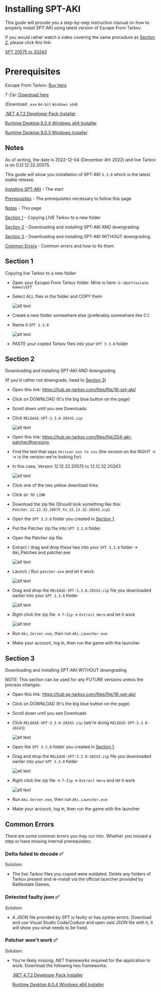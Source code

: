 # Installing SPT-AKI
This guide will provide you a step-by-step instruction manual on how to properly install SPT-AKI using latest version of Escape From Tarkov.

If you would rather watch a video covering the same procedure as [Section 2](https://github.com/minihazel/SPT-AKI-Installation/blob/main/README.md#section-2), please click this link:

  [SPT 20575 to 20243](https://streamable.com/n7ldlh)


# Prerequisites

Escape From Tarkov: [Buy here](https://www.escapefromtarkov.com/preorder-page)

7-Zip: [Download here](https://www.7-zip.org/download.html)

  (Download  `.exe` `64-bit` `Windows x64`)

  [.NET 4.7.2 Developer Pack Installer](https://dotnet.microsoft.com/en-us/download/dotnet-framework/thank-you/net472-developer-pack-offline-installer)

  [Runtime Desktop 6.0.4 Windows x64 Installer](https://dotnet.microsoft.com/en-us/download/dotnet/thank-you/runtime-desktop-6.0.4-windows-x64-installer)

  [Runtime Desktop 8.0.3 Windows Installer](https://dotnet.microsoft.com/en-us/download/dotnet/thank-you/runtime-desktop-8.0.3-windows-x86-installer)
  


## Notes
As of writing, the date is 2022-12-04 (December 4th 2022) and live Tarkov is on 0.12.12.32.20575.

This guide will show you installation of SPT-AKI `3.3.0` which is the latest stable release.

[Installing SPT-AKI](https://github.com/minihazel/SPT-AKI-Installation/blob/main/README.md#installing-spt-aki) - The start

[Prerequisites](https://github.com/minihazel/SPT-AKI-Installation/blob/main/README.md#prerequisites) - The prerequisites necessary to follow this page

[Notes](https://github.com/minihazel/SPT-AKI-Installation/blob/main/README.md#Notes) - This page

[Section 1](https://github.com/minihazel/SPT-AKI-Installation/blob/main/README.md#section-1) - Copying LIVE Tarkov to a new folder

[Section 2](https://github.com/minihazel/SPT-AKI-Installation/blob/main/README.md#section-2) - Downloading and installing SPT-AKI AND downgrading.

[Section 3](https://github.com/minihazel/SPT-AKI-Installation/blob/main/README.md#section-3) - Downloading and installing SPT-AKI WITHOUT downgrading.

[Common Errors](https://github.com/minihazel/SPT-AKI-Installation/blob/main/README.md#common-errors) - Common errors and how to fix them


## Section 1

Copying live Tarkov to a new folder

- Open your Escape From Tarkov folder. Mine is here: `G:\Battlestate Games\EFT`

- Select ALL files in the folder and COPY them

  ![alt text](https://i.imgur.com/cyBG8tN.png)

- Create a new folder somewhere else (preferably somewhere like C:\)

- Name it `SPT 3.3.0`

  ![alt text](https://i.imgur.com/xZbIYrJ.png)

- PASTE your copied Tarkov files into your `SPT 3.3.0` folder

## Section 2

Downloading and installing SPT-AKI AND downgrading

(If you'd rather not downgrade, head to [Section 3](https://github.com/minihazel/SPT-AKI-Installation/blob/main/README.md#section-3))

- Open this link: https://hub.sp-tarkov.com/files/file/16-spt-aki/

- Click on DOWNLOAD (It's the big blue button on the page)

- Scroll down until you see Downloads

- Click `RELEASE-SPT-3.3.0-20243.zip`

  ![alt text](https://i.imgur.com/KooXbNc.png)

- Open this link: https://hub.sp-tarkov.com/files/file/204-aki-patcher/#versions

- Find the text that says `Version xxx to xxx` (the version on the RIGHT -> -> is the version we're looking for)

- In this case, Version 12.12.32.20575 to 12.12.32.20243

  ![alt text](https://i.imgur.com/C3Vw00b.png)

- Click one of the two yellow download links

- Click `GO TO LINK`

- Download the zip file (Should look something like this: `Patcher_12.12.32.20575_to_12.12.32.20243.zip`)

- Open the `SPT 3.3.0` folder you created in [Section 1](https://github.com/minihazel/SPT-AKI-Installation#section-1).

- Put the Patcher zip file into `SPT 3.3.0` folder.

- Open the Patcher zip file.

- Extract / drag and drop these two into your `SPT 3.3.0` folder -> Aki_Patches and patcher.exe

  ![alt text](https://i.imgur.com/wJ9ewza.png)
  
- Launch / Run `patcher.exe` and let it work.

  ![alt text](https://i.imgur.com/QXDhvOW.png)

- Drag and drop the `RELEASE-SPT-3.3.0-20243.zip` file you downloaded earlier into your `SPT 3.3.0` folder

  ![alt text](https://i.imgur.com/8gvOOT4.png)

- Right click the zip file -> `7-Zip` -> `Extract Here` and let it work

  ![alt text](https://i.imgur.com/VEU7DiP.png)

- Run `Aki.Server.exe`, then run `Aki.Launcher.exe`

- Make your account, log in, then run the game with the launcher


## Section 3

Downloading and installing SPT-AKI WITHOUT downgrading

NOTE: This section can be used for any FUTURE versions unless the process changes.

- Open this link: https://hub.sp-tarkov.com/files/file/16-spt-aki/

- Click on DOWNLOAD (It's the big blue button on the page)

- Scroll down until you see Downloads

- Click `RELEASE-SPT-3.3.0-20243.zip` (we're doing `RELEASE-SPT-3.3.0-20243`)

  ![alt text](https://i.imgur.com/KooXbNc.png)

- Open the `SPT 3.3.0` folder you created in [Section 1](https://github.com/minihazel/SPT-AKI-Installation#section-1).

- Drag and drop the `RELEASE-SPT-3.3.0-20243.zip` file you downloaded earlier into your `SPT 3.3.0` folder

  ![alt text](https://i.imgur.com/8gvOOT4.png)

- Right click the zip file -> `7-Zip` -> `Extract Here` and let it work

  ![alt text](https://i.imgur.com/VEU7DiP.png)

- Run `Aki.Server.exe`, then run `Aki.Launcher.exe`

- Make your account, log in, then run the game with the launcher

## Common Errors
There are some common errors you may run into. Whether you missed a step or have missing internal prerequisites.

### Delta failed to decode ✅
Solution:
- The live Tarkov files you copied were outdated. Delete any folders of Tarkov present and re-install via the official launcher provided by Battlestate Games.

### Detected faulty json ✅
Solution:
- A JSON file provided by SPT is faulty or has syntax errors. Download and use Visual Studio Code/Codium and open said JSON file with it, it will show you what needs to be fixed.

### Patcher won't work ✅
Solution:
- You're likely missing .NET frameworks required for the application to work. Download the following two frameworks:

  [.NET 4.7.2 Developer Pack Installer](https://dotnet.microsoft.com/en-us/download/dotnet-framework/thank-you/net472-developer-pack-offline-installer)

  [Runtime Desktop 6.0.4 Windows x64 Installer](https://dotnet.microsoft.com/en-us/download/dotnet/thank-you/runtime-desktop-6.0.4-windows-x64-installer)
